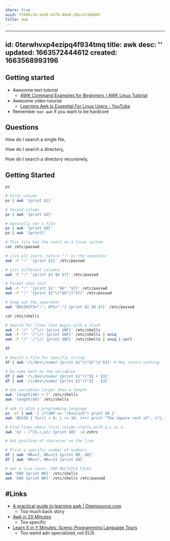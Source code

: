 ```yaml
---
share: true
uuid: 73406c16-a549-43f8-8be8-28acafa8d685
title: awk
---
```

---
id: 0terwhvxp4ezipq4f934tmq
title: awk
desc: ''
updated: 1663572444612
created: 1663568993196
---

## Getting started

* Awesome text tutorial
  * [AWK Command Examples for Beginners / AWK Linux Tutorial](https://bytexd.com/awk-command-examples-tutorial/)
* Awesome video tutorial
  * [Learning Awk Is Essential For Linux Users - YouTube](https://www.youtube.com/watch?v=9YOZmI-zWok)
* Remember `man awk` if you want to be hardcore
 
## Questions

How do I search a single file,

How do I search a directory,

How do I search a directory recursively,

## Getting Started

``` bash
ps

# First column
ps | awk '{print $1}'

# Second column
ps | awk '{print $2}'

# basically cat a file
ps | awk '{print $0}'
ps | awk '{print}'

# This file has the users on a linux system
cat /etc/passwd

# List all users, notice ":" is the separator
awk -F ":" '{print $1}' /etc/passwd

# List different columns
awk -F ":" '{print $1 $6 $7}' /etc/passwd

# Format that shit
awk -F ":" '{print $1" "$6" "$7}' /etc/passwd
awk -F ":" '{print $1"\t"$6"\t"$7}' /etc/passwd

# Swap out the separator
awk 'BEGIN{FS=":"; OFS="-"} {print $1 $6 $7}' /etc/passwd

cat /etc/shells

# Search for lines that begin with a slash
awk -F "/" '/^\// {print $NF}' /etc/shells
awk -F "/" '/^\// {print $NF}' /etc/shells | uniq
awk -F "/" '/^\// {print $NF}' /etc/shells | uniq | sort

df

# Search a file for specific string
df | awk '/\/dev\/nvme/ {print $1"\t"$2"\t"$3}' # May return nothing

# Do some math on the variables
df | awk '/\/dev\/nvme/ {print $1"\t"$2 + $3}'
df | awk '/\/dev\/nvme/ {print $1"\t"$2 - $3}'

# Get variables larger than a length
awk 'length($0) > 7' /etc/shells
awk 'length($0)' /etc/shells

# awk is also a programming language
ps -ef | awk '{ if($NF == "/bin/zsh") print $0 }'
awk 'BEGIN { for(i = 0; i <= 10; i++) print "The square root of", i*i, "is", i}'

# Find lines where first column starts with b,c or e
awk '$1 ~ /^[b,c,e]/ {print $0}' ~/.zshrc

# Get position of character on the line

# Print a specific number of numbers
df | awk 'NR==7, NR==11 {print NR, $0}'
df | awk 'NR==7, NR==11 {print $0}'

# Get a line count, FOR MULTIPLE FILES
awk 'END {print NR}' /etc/shells
awk 'END {print NR}' /etc/shells /etc/passwd
```

## #Links

* [A practical guide to learning awk | Opensource.com](https://opensource.com/article/20/9/awk-ebook)
  * Too much back story
* [Awk in 20 Minutes](https://ferd.ca/awk-in-20-minutes.html)
  * Too specific
* [Learn X in Y Minutes: Scenic Programming Language Tours](https://learnxinyminutes.com/docs/awk/)
  * Too weird adn specialized, not ELI5

